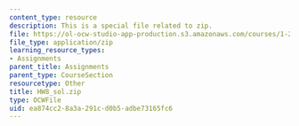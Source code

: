 ```yaml
---
content_type: resource
description: This is a special file related to zip.
file: https://ol-ocw-studio-app-production.s3.amazonaws.com/courses/1-264j-database-internet-and-systems-integration-technologies-fall-2013/ea874cc28a3a291cd0b5adbe73165fc6_HW8_sol.zip
file_type: application/zip
learning_resource_types:
- Assignments
parent_title: Assignments
parent_type: CourseSection
resourcetype: Other
title: HW8_sol.zip
type: OCWFile
uid: ea874cc2-8a3a-291c-d0b5-adbe73165fc6
---
```

